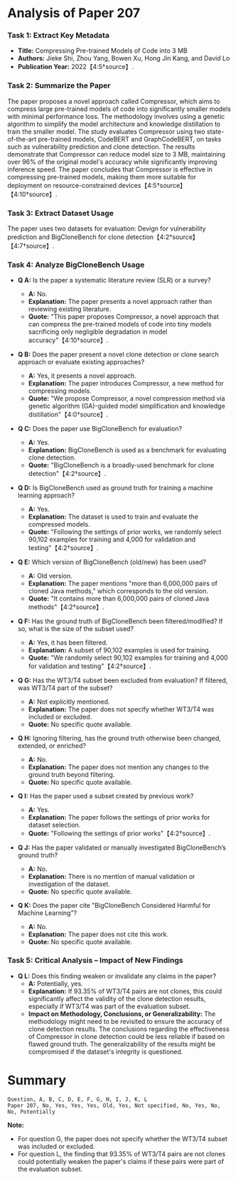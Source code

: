 # Analysis of Paper 207

### Task 1: Extract Key Metadata

- **Title:** Compressing Pre-trained Models of Code into 3 MB
- **Authors:** Jieke Shi, Zhou Yang, Bowen Xu, Hong Jin Kang, and David Lo
- **Publication Year:** 2022【4:5†source】.

### Task 2: Summarize the Paper

The paper proposes a novel approach called Compressor, which aims to compress large pre-trained models of code into significantly smaller models with minimal performance loss. The methodology involves using a genetic algorithm to simplify the model architecture and knowledge distillation to train the smaller model. The study evaluates Compressor using two state-of-the-art pre-trained models, CodeBERT and GraphCodeBERT, on tasks such as vulnerability prediction and clone detection. The results demonstrate that Compressor can reduce model size to 3 MB, maintaining over 96% of the original model's accuracy while significantly improving inference speed. The paper concludes that Compressor is effective in compressing pre-trained models, making them more suitable for deployment on resource-constrained devices【4:5†source】【4:10†source】.

### Task 3: Extract Dataset Usage

The paper uses two datasets for evaluation: Devign for vulnerability prediction and BigCloneBench for clone detection【4:2†source】【4:7†source】.

### Task 4: Analyze BigCloneBench Usage

- **Q A:** Is the paper a systematic literature review (SLR) or a survey?
  - **A:** No.
  - **Explanation:** The paper presents a novel approach rather than reviewing existing literature.
  - **Quote:** "This paper proposes Compressor, a novel approach that can compress the pre-trained models of code into tiny models sacrificing only negligible degradation in model accuracy"【4:10†source】.

- **Q B:** Does the paper present a novel clone detection or clone search approach or evaluate existing approaches?
  - **A:** Yes, it presents a novel approach.
  - **Explanation:** The paper introduces Compressor, a new method for compressing models.
  - **Quote:** "We propose Compressor, a novel compression method via genetic algorithm (GA)-guided model simplification and knowledge distillation"【4:0†source】.

- **Q C:** Does the paper use BigCloneBench for evaluation?
  - **A:** Yes.
  - **Explanation:** BigCloneBench is used as a benchmark for evaluating clone detection.
  - **Quote:** "BigCloneBench is a broadly-used benchmark for clone detection"【4:2†source】.

- **Q D:** Is BigCloneBench used as ground truth for training a machine learning approach?
  - **A:** Yes.
  - **Explanation:** The dataset is used to train and evaluate the compressed models.
  - **Quote:** "Following the settings of prior works, we randomly select 90,102 examples for training and 4,000 for validation and testing"【4:2†source】.

- **Q E:** Which version of BigCloneBench (old/new) has been used?
  - **A:** Old version.
  - **Explanation:** The paper mentions "more than 6,000,000 pairs of cloned Java methods," which corresponds to the old version.
  - **Quote:** "It contains more than 6,000,000 pairs of cloned Java methods"【4:2†source】.

- **Q F:** Has the ground truth of BigCloneBench been filtered/modified? If so, what is the size of the subset used?
  - **A:** Yes, it has been filtered.
  - **Explanation:** A subset of 90,102 examples is used for training.
  - **Quote:** "We randomly select 90,102 examples for training and 4,000 for validation and testing"【4:2†source】.

- **Q G:** Has the WT3/T4 subset been excluded from evaluation? If filtered, was WT3/T4 part of the subset?
  - **A:** Not explicitly mentioned.
  - **Explanation:** The paper does not specify whether WT3/T4 was included or excluded.
  - **Quote:** No specific quote available.

- **Q H:** Ignoring filtering, has the ground truth otherwise been changed, extended, or enriched?
  - **A:** No.
  - **Explanation:** The paper does not mention any changes to the ground truth beyond filtering.
  - **Quote:** No specific quote available.

- **Q I:** Has the paper used a subset created by previous work?
  - **A:** Yes.
  - **Explanation:** The paper follows the settings of prior works for dataset selection.
  - **Quote:** "Following the settings of prior works"【4:2†source】.

- **Q J:** Has the paper validated or manually investigated BigCloneBench’s ground truth?
  - **A:** No.
  - **Explanation:** There is no mention of manual validation or investigation of the dataset.
  - **Quote:** No specific quote available.

- **Q K:** Does the paper cite "BigCloneBench Considered Harmful for Machine Learning"?
  - **A:** No.
  - **Explanation:** The paper does not cite this work.
  - **Quote:** No specific quote available.

### Task 5: Critical Analysis – Impact of New Findings

- **Q L:** Does this finding weaken or invalidate any claims in the paper?
  - **A:** Potentially, yes.
  - **Explanation:** If 93.35% of WT3/T4 pairs are not clones, this could significantly affect the validity of the clone detection results, especially if WT3/T4 was part of the evaluation subset.
  - **Impact on Methodology, Conclusions, or Generalizability:** The methodology might need to be revisited to ensure the accuracy of clone detection results. The conclusions regarding the effectiveness of Compressor in clone detection could be less reliable if based on flawed ground truth. The generalizability of the results might be compromised if the dataset's integrity is questioned.

# Summary

```
Question, A, B, C, D, E, F, G, H, I, J, K, L
Paper 207, No, Yes, Yes, Yes, Old, Yes, Not specified, No, Yes, No, No, Potentially
```

**Note:**  
- For question G, the paper does not specify whether the WT3/T4 subset was included or excluded.
- For question L, the finding that 93.35% of WT3/T4 pairs are not clones could potentially weaken the paper's claims if these pairs were part of the evaluation subset.
